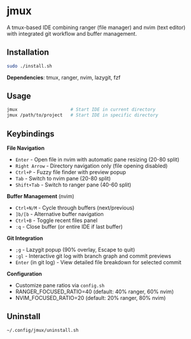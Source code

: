 # jmux

A tmux-based IDE combining ranger (file manager) and nvim (text editor) with integrated git workflow and buffer management.

## Installation

```bash
sudo ./install.sh
```

**Dependencies**: tmux, ranger, nvim, lazygit, fzf

## Usage

```bash
jmux                    # Start IDE in current directory  
jmux /path/to/project   # Start IDE in specific directory
```

## Keybindings

**File Navigation**
- `Enter` - Open file in nvim with automatic pane resizing (20-80 split)
- `Right Arrow` - Directory navigation only (file opening disabled)
- `Ctrl+P` - Fuzzy file finder with preview popup
- `Tab` - Switch to nvim pane (20-80 split) 
- `Shift+Tab` - Switch to ranger pane (40-60 split)

**Buffer Management** (nvim)
- `Ctrl+N/M` - Cycle through buffers (next/previous)
- `]b/[b` - Alternative buffer navigation
- `Ctrl+B` - Toggle recent files panel
- `:q` - Close buffer (or entire IDE if last buffer)

**Git Integration**
- `;g` - Lazygit popup (90% overlay, Escape to quit)
- `:gl` - Interactive git log with branch graph and commit previews
- `Enter` (in git log) - View detailed file breakdown for selected commit

**Configuration**
- Customize pane ratios via `config.sh`
- RANGER_FOCUSED_RATIO=40 (default: 40% ranger, 60% nvim)
- NVIM_FOCUSED_RATIO=20 (default: 20% ranger, 80% nvim)

## Uninstall

```bash
~/.config/jmux/uninstall.sh
```